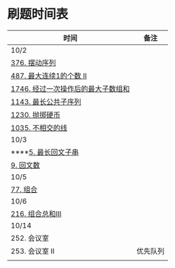 # 刷题时间表

| 时间                                                                                                     | 备注   |
| ------------------------------------------------------------------------------------------------------ | ---- |
| 10/2                                                                                                   |      |
| [376. 摆动序列](../data-structure-1/untitled-4.md)                                                         |      |
| [487. 最大连续1的个数 II](../data-structure-1/487.-zui-da-lian-xu-1-de-ge-shu-ii.md)                          |      |
| [1746. 经过一次操作后的最大子数组和](../data-structure-1/1746.-jing-guo-yi-ci-cao-zuo-hou-de-zui-da-zi-shu-zu-he.md) |      |
| [1143. 最长公共子序列](../data-structure-1/1143.-zui-chang-gong-gong-zi-xu-lie.md)                            |      |
| [1230. 抛掷硬币](../data-structure-1/1230.-pao-zhi-ying-bi.md)                                             |      |
| [1035. 不相交的线](../data-structure-1/1035.-bu-xiang-jiao-de-xian.md)                                      |      |
| 10/3                                                                                                   |      |
| ****[5. 最长回文子串](../data-structure-1/5.-zui-chang-hui-wen-zi-chuan.md)                                  |      |
| [9. 回文数](../data-structure-1/9.-hui-wen-shu.md)                                                        |      |
| 10/5                                                                                                   |      |
| [77.  组合](../data-structure-1/77.-zu-he.md)                                                            |      |
| 10/6                                                                                                   |      |
| [216. 组合总和III](../data-structure-1/216.-zu-he-zong-he-iii.md)                                          |      |
| 10/14                                                                                                  |      |
| 252. 会议室                                                                                               |      |
| 253. 会议室 II                                                                                            | 优先队列 |
|                                                                                                        |      |

